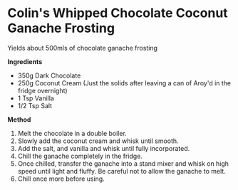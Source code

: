 # Colin's Whipped Chocolate Coconut Ganache Frosting

Yields about 500mls of chocolate ganache frosting

**Ingredients**

* 350g Dark Chocolate
* 250g Coconut Cream (Just the solids after leaving a can of Aroy'd in the fridge overnight)
* 1 Tsp Vanilla
* 1/2 Tsp Salt

**Method**

1. Melt the chocolate in a double boiler.
2. Slowly add the coconut cream and whisk until smooth.
3. Add the salt, and vanilla and whisk until fully incorporated.
4. Chill the ganache completely in the fridge.
5. Once chilled, transfer the ganache into a stand mixer and whisk on high speed until light and fluffy. Be careful not to allow the ganache to melt.
6. Chill once more before using.

